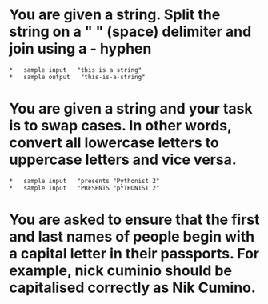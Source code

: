 #  You are given a string. Split the string on a " " (space) delimiter and join using a - hyphen
    *   sample input   "this is a string"
    *   sample output   "this-is-a-string"      
#   You are given a string and your task is to swap     cases. In other words, convert all lowercase letters to   uppercase letters and vice versa.
    *   sample input   "presents "Pythonist 2"
    *   sample input   "PRESENTS "pYTHONIST 2"
#   You are asked to ensure that the first and last names of people begin with a capital letter in their passports. For example, nick cuminio should be capitalised correctly as Nik Cumino.
